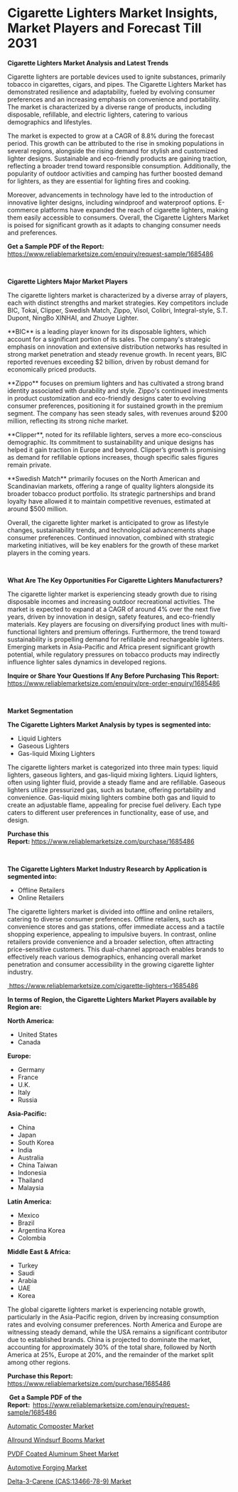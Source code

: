 <p><h1>Cigarette Lighters Market Insights, Market Players and Forecast Till 2031</h1></p><p><strong>Cigarette Lighters Market Analysis and Latest Trends</strong></p>
<p><p>Cigarette lighters are portable devices used to ignite substances, primarily tobacco in cigarettes, cigars, and pipes. The Cigarette Lighters Market has demonstrated resilience and adaptability, fueled by evolving consumer preferences and an increasing emphasis on convenience and portability. The market is characterized by a diverse range of products, including disposable, refillable, and electric lighters, catering to various demographics and lifestyles.</p><p>The market is expected to grow at a CAGR of 8.8% during the forecast period. This growth can be attributed to the rise in smoking populations in several regions, alongside the rising demand for stylish and customized lighter designs. Sustainable and eco-friendly products are gaining traction, reflecting a broader trend toward responsible consumption. Additionally, the popularity of outdoor activities and camping has further boosted demand for lighters, as they are essential for lighting fires and cooking.</p><p>Moreover, advancements in technology have led to the introduction of innovative lighter designs, including windproof and waterproof options. E-commerce platforms have expanded the reach of cigarette lighters, making them easily accessible to consumers. Overall, the Cigarette Lighters Market is poised for significant growth as it adapts to changing consumer needs and preferences.</p></p>
<p><strong>Get a Sample PDF of the Report:&nbsp;</strong> <a href="https://www.reliablemarketsize.com/enquiry/request-sample/1685486?utm_campaign=1262&utm_medium=2&utm_source=Github&utm_content=ia&utm_term=12102024&utm_id=cigarette-lighters">https://www.reliablemarketsize.com/enquiry/request-sample/1685486</a></p>
<p>&nbsp;</p>
<p><strong>Cigarette Lighters Major Market Players</strong></p>
<p><p>The cigarette lighters market is characterized by a diverse array of players, each with distinct strengths and market strategies. Key competitors include BIC, Tokai, Clipper, Swedish Match, Zippo, Visol, Colibri, Integral-style, S.T. Dupont, NingBo XINHAI, and Zhuoye Lighter.</p><p>**BIC** is a leading player known for its disposable lighters, which account for a significant portion of its sales. The company's strategic emphasis on innovation and extensive distribution networks has resulted in strong market penetration and steady revenue growth. In recent years, BIC reported revenues exceeding $2 billion, driven by robust demand for economically priced products.</p><p>**Zippo** focuses on premium lighters and has cultivated a strong brand identity associated with durability and style. Zippo's continued investments in product customization and eco-friendly designs cater to evolving consumer preferences, positioning it for sustained growth in the premium segment. The company has seen steady sales, with revenues around $200 million, reflecting its strong niche market.</p><p>**Clipper**, noted for its refillable lighters, serves a more eco-conscious demographic. Its commitment to sustainability and unique designs has helped it gain traction in Europe and beyond. Clipper’s growth is promising as demand for refillable options increases, though specific sales figures remain private.</p><p>**Swedish Match** primarily focuses on the North American and Scandinavian markets, offering a range of quality lighters alongside its broader tobacco product portfolio. Its strategic partnerships and brand loyalty have allowed it to maintain competitive revenues, estimated at around $500 million.</p><p>Overall, the cigarette lighter market is anticipated to grow as lifestyle changes, sustainability trends, and technological advancements shape consumer preferences. Continued innovation, combined with strategic marketing initiatives, will be key enablers for the growth of these market players in the coming years.</p></p>
<p>&nbsp;</p>
<p><strong>What Are The Key Opportunities For Cigarette Lighters Manufacturers?</strong></p>
<p><p>The cigarette lighter market is experiencing steady growth due to rising disposable incomes and increasing outdoor recreational activities. The market is expected to expand at a CAGR of around 4% over the next five years, driven by innovation in design, safety features, and eco-friendly materials. Key players are focusing on diversifying product lines with multi-functional lighters and premium offerings. Furthermore, the trend toward sustainability is propelling demand for refillable and rechargeable lighters. Emerging markets in Asia-Pacific and Africa present significant growth potential, while regulatory pressures on tobacco products may indirectly influence lighter sales dynamics in developed regions.</p></p>
<p><strong>Inquire or Share Your Questions If Any Before Purchasing This Report:</strong> <a href="https://www.reliablemarketsize.com/enquiry/pre-order-enquiry/1685486?utm_campaign=1262&utm_medium=2&utm_source=Github&utm_content=ia&utm_term=12102024&utm_id=cigarette-lighters">https://www.reliablemarketsize.com/enquiry/pre-order-enquiry/1685486</a></p>
<p>&nbsp;</p>
<p><strong>Market Segmentation</strong></p>
<p><strong>The Cigarette Lighters Market Analysis by types is segmented into:</strong></p>
<p><ul><li>Liquid Lighters</li><li>Gaseous Lighters</li><li>Gas-liquid Mixing Lighters</li></ul></p>
<p><p>The cigarette lighters market is categorized into three main types: liquid lighters, gaseous lighters, and gas-liquid mixing lighters. Liquid lighters, often using lighter fluid, provide a steady flame and are refillable. Gaseous lighters utilize pressurized gas, such as butane, offering portability and convenience. Gas-liquid mixing lighters combine both gas and liquid to create an adjustable flame, appealing for precise fuel delivery. Each type caters to different user preferences in functionality, ease of use, and design.</p></p>
<p><strong>Purchase this Report:&nbsp;</strong><a href="https://www.reliablemarketsize.com/purchase/1685486?utm_campaign=1262&utm_medium=2&utm_source=Github&utm_content=ia&utm_term=12102024&utm_id=cigarette-lighters">https://www.reliablemarketsize.com/purchase/1685486</a></p>
<p>&nbsp;</p>
<p><strong>The Cigarette Lighters Market Industry Research by Application is segmented into:</strong></p>
<p><ul><li>Offline Retailers</li><li>Online Retailers</li></ul></p>
<p><p>The cigarette lighters market is divided into offline and online retailers, catering to diverse consumer preferences. Offline retailers, such as convenience stores and gas stations, offer immediate access and a tactile shopping experience, appealing to impulsive buyers. In contrast, online retailers provide convenience and a broader selection, often attracting price-sensitive customers. This dual-channel approach enables brands to effectively reach various demographics, enhancing overall market penetration and consumer accessibility in the growing cigarette lighter industry.</p></p>
<p><a href="https://www.reliablemarketsize.com/cigarette-lighters-r1685486?utm_campaign=1262&utm_medium=2&utm_source=Github&utm_content=ia&utm_term=12102024&utm_id=cigarette-lighters">&nbsp;https://www.reliablemarketsize.com/cigarette-lighters-r1685486</a></p>
<p><strong>In terms of Region, the Cigarette Lighters Market Players available by Region are:</strong></p>
<p>
    <p> <strong> North America: </strong>
        <ul>
            <li>United States</li>
            <li>Canada</li>
        </ul>
        </p> 
    <p> <strong> Europe: </strong>
        <ul>
            <li>Germany</li>
            <li>France</li>
            <li>U.K.</li>
            <li>Italy</li>
            <li>Russia</li>
        </ul>
        </p> 
    <p> <strong> Asia-Pacific: </strong>
        <ul>
            <li>China</li>
            <li>Japan</li>
            <li>South Korea</li>
            <li>India</li>
            <li>Australia</li>
            <li>China Taiwan</li>
            <li>Indonesia</li>
            <li>Thailand</li>
            <li>Malaysia</li>
        </ul>
        </p> 
    <p> <strong> Latin America: </strong>
        <ul>
            <li>Mexico</li>
            <li>Brazil</li>
            <li>Argentina Korea</li>
            <li>Colombia</li>
        </ul>
        </p> 
    <p> <strong> Middle East & Africa: </strong>
        <ul>
            <li>Turkey</li>
            <li>Saudi</li>
            <li>Arabia</li>
            <li>UAE</li>
            <li>Korea</li>
        </ul>
    </p>
    </p>
<p><p>The global cigarette lighters market is experiencing notable growth, particularly in the Asia-Pacific region, driven by increasing consumption rates and evolving consumer preferences. North America and Europe are witnessing steady demand, while the USA remains a significant contributor due to established brands. China is projected to dominate the market, accounting for approximately 30% of the total share, followed by North America at 25%, Europe at 20%, and the remainder of the market split among other regions.</p></p>
<p><strong>Purchase this Report: </strong><a href="https://www.reliablemarketsize.com/purchase/1685486?utm_campaign=1262&utm_medium=2&utm_source=Github&utm_content=ia&utm_term=12102024&utm_id=cigarette-lighters">https://www.reliablemarketsize.com/purchase/1685486</a></p>
<p>&nbsp;<strong>Get a Sample PDF of the Report:&nbsp;&nbsp;</strong><a href="https://www.reliablemarketsize.com/enquiry/request-sample/1685486?utm_campaign=1262&utm_medium=2&utm_source=Github&utm_content=ia&utm_term=12102024&utm_id=cigarette-lighters">https://www.reliablemarketsize.com/enquiry/request-sample/1685486</a></p>
<p><strong></strong></p>
<p><p><a href="https://github.com/sofayahoo2023/Market-Research-Report-List-6/blob/main/automatic-composter-market.md?utm_campaign=1262&utm_medium=2&utm_source=Github&utm_content=ia&utm_term=12102024&utm_id=cigarette-lighters">Automatic Composter Market</a></p><p><a href="https://www.linkedin.com/pulse/allround-windsurf-booms-market-industry-trends-forecast-gmkte?utm_campaign=1262&utm_medium=2&utm_source=Github&utm_content=ia&utm_term=12102024&utm_id=cigarette-lighters">Allround Windsurf Booms Market</a></p><p><a href="https://www.linkedin.com/pulse/booming-pvdf-coated-aluminum-sheet-market-sector-analysis-growth-onrcc?utm_campaign=1262&utm_medium=2&utm_source=Github&utm_content=ia&utm_term=12102024&utm_id=cigarette-lighters">PVDF Coated Aluminum Sheet Market</a></p><p><a href="https://github.com/wwwkeltoum/Market-Research-Report-List-5/blob/main/automotive-forging-market.md?utm_campaign=1262&utm_medium=2&utm_source=Github&utm_content=ia&utm_term=12102024&utm_id=cigarette-lighters">Automotive Forging Market</a></p><p><a href="https://www.linkedin.com/pulse/comprehensive-delta-3-carene-cas13466-78-9-market-report-segmentation-2mx0c?utm_campaign=1262&utm_medium=2&utm_source=Github&utm_content=ia&utm_term=12102024&utm_id=cigarette-lighters">Delta-3-Carene (CAS:13466-78-9) Market</a></p></p>